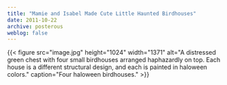 ```yaml
---
title: "Mamie and Isabel Made Cute Little Haunted Birdhouses"
date: 2011-10-22
archive: posterous
weblog: false
---
```


{{< figure 
	src="image.jpg" 
	height="1024" 
	width="1371" 
	alt="A distressed green chest with four small birdhouses arranged haphazardly on top. Each house is a different structural design, and each is painted in haloween colors." 
	caption="Four haloween birdhouses." >}}
